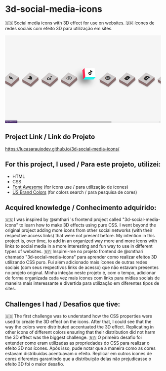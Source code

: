# 3d-social-media-icons
 🇺🇸 Social media icons with 3D effect for use on websites.
 🇧🇷 ícones de redes sociais com efeito 3D para utilização em sites.
 
![Project Print](/3d-icons-image.png)
 

## Project Link / Link do Projeto
 https://lucasaraujodev.github.io/3d-social-media-icons/
 

## For this project, I used / Para este projeto, utilizei:
 * HTML
 * CSS
 * [Font Awesome](https://fontawesome.com/) (for icons use / para utilização de ícones)
 * [US Brand Colors](https://usbrandcolors.com/) (for colors search / para pesquisa de cores)


## Acquired knowledge / Conhecimento adquirido:
 🇺🇸 I was inspired by @smthari 's frontend project called "3d-social-media-icons" to learn how to make 3D effects using pure CSS. I went beyond the original project adding more icons from other social networks (with their respective access links) that were not present before. My intention in this project is, over time, to add in an organized way more and more icons with links to social media in a more interesting and fun way to use in different types of websites.
 🇧🇷 Inspirei-me no projeto frontend de @smthari chamado "3d-social-media-icons" para aprender como realizar efeitos 3D utilizando CSS puro. Fui além adicionado mais ícones de outras redes sociais (com seus respectivos links de acesso) que não estavam presentes no projeto original. Minha inteção neste projeto é, com o tempo, adicionar de forma organizada cada vez mais ícones com links para mídias sociais de maneira mais interessante e divertida para utilização em diferentes tipos de sites.


## Challenges I had / Desafios que tive:
🇺🇸 The first challenge was to understand how the CSS properties were used to create the 3D effect on the icons. After that, I could see that the way the colors were distributed accentuated the 3D effect. Replicating in other icons of different colors ensuring that their distribution did not harm the 3D effect was the biggest challenge.
🇧🇷 O primeiro desafio foi entender como eram utilizadas as propriedades do CSS para realizar o efeito 3D nos ícones. Após isso, pude notar que a maneira como as cores estavam distribuídas acentuavam o efeito. Replicar em outros ícones de cores diferentes garantindo que a distribuição delas não prejudicasse o efeito 3D foi o maior desafio.